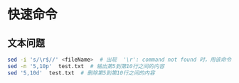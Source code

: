 # 快速命令

## 文本问题

``` bash
sed -i 's/\r$//' <fileName>  # 出现  '\r': command not found 时，用该命令去除win下特殊的换行符号
sed -n '5,10p'  test.txt  # 输出第5到第10行之间的内容
sed '5,10d'  test.txt  # 删除第5到第10行之间的内容
```